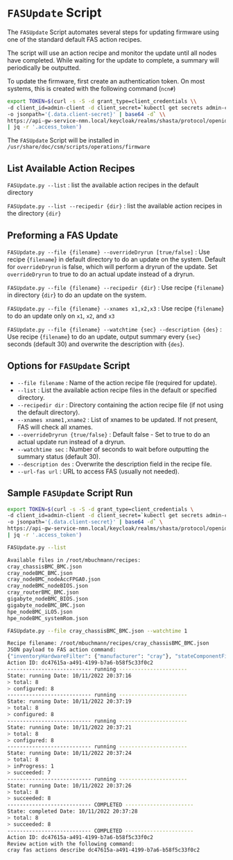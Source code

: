 # `FASUpdate` Script

The `FASUpdate` Script automates several steps for updating firmware using one of the standard default FAS action recipes.

The script will use an action recipe and monitor the update until all nodes have completed.
While waiting for the update to complete, a summary will periodically be outputted.

To update the firmware, first create an authentication token.
On most systems, this is created with the following command (`ncn#`)

```bash
export TOKEN=$(curl -s -S -d grant_type=client_credentials \\
-d client_id=admin-client -d client_secret=`kubectl get secrets admin-client-auth \\
-o jsonpath='{.data.client-secret}' | base64 -d` \\
https://api-gw-service-nmn.local/keycloak/realms/shasta/protocol/openid-connect/token \\
| jq -r '.access_token')
```

The `FASUpdate` Script will be installed in `/usr/share/doc/csm/scripts/operations/firmware`

## List Available Action Recipes

`FASUpdate.py --list` : list the available action recipes in the default directory

`FASUpdate.py --list --recipedir {dir}` : list the available action recipes in the directory `{dir}`

## Preforming a FAS Update

`FASUpdate.py --file {filename} --overrideDryrun [true/false]` : Use recipe {`filename`} in default directory to do an update on the system.
Default for `overrideDryrun` is false, which will perform a dryrun of the update.
Set `overrideDryrun` to true to do an actual update instead of a dryrun.

`FASUpdate.py --file {filename} --recipedir {dir}` : Use recipe {`filename`} in directory {`dir`} to do an update on the system.

`FASUpdate.py --file {filename} --xnames x1,x2,x3` : Use recipe {`filename`} to do an update only on `x1`, `x2`, and `x3`

`FASUpdate.py --file {filename} --watchtime {sec} --description {des}` : Use recipe {`filename`} to do an update, output summary every {`sec`} seconds (default 30) and overwrite the description with {`des`}.

## Options for `FASUpdate` Script

* `--file filename` : Name of the action recipe file (required for update).
* `--list` : List the available action recipe files in the default or specified directory.
* `--recipedir dir` : Directory containing the action recipe file (if not using the default directory).
* `--xnames xname1,xname2` : List of xnames to be updated.  If not present, FAS will check all xnames.
* `--overrideDryrun {true/false}` : Default false - Set to true to do an actual update run instead of a dryrun.
* `--watchtime sec` : Number of seconds to wait before outputting the summary status (default 30).
* `--description des` : Overwrite the description field in the recipe file.
* `--url-fas url` : URL to access FAS (usually not needed).

## Sample `FASUpdate` Script Run

  ```bash
  export TOKEN=$(curl -s -S -d grant_type=client_credentials \
  -d client_id=admin-client -d client_secret=`kubectl get secrets admin-client-auth \
  -o jsonpath='{.data.client-secret}' | base64 -d` \
  https://api-gw-service-nmn.local/keycloak/realms/shasta/protocol/openid-connect/token \
  | jq -r '.access_token')

  FASUpdate.py --list

  Available files in /root/mbuchmann/recipes:
  cray_chassisBMC_BMC.json
  cray_nodeBMC_BMC.json
  cray_nodeBMC_nodeAccFPGA0.json
  cray_nodeBMC_nodeBIOS.json
  cray_routerBMC_BMC.json
  gigabyte_nodeBMC_BIOS.json
  gigabyte_nodeBMC_BMC.json
  hpe_nodeBMC_iLO5.json
  hpe_nodeBMC_systemRom.json

  FASUpdate.py --file cray_chassisBMC_BMC.json --watchtime 1

  Recipe filename: /root/mbuchmann/recipes/cray_chassisBMC_BMC.json
  JSON payload to FAS action command:
  {"inventoryHardwareFilter": {"manufacturer": "cray"}, "stateComponentFilter": {"deviceTypes": ["chassisBMC"]}, "targetFilter": {"targets": ["BMC"]}, "command": {"version": "latest", "tag": "default", "overrideDryrun": false, "restoreNotPossibleOverride": true, "timeLimit": 1000, "description": "Upgrade of Cray Chassis Controllers -- Dryrun 10/11/2022 20:37:14"}}
  Action ID: dc47615a-a491-4199-b7a6-b58f5c33f0c2
  --------------------------- running ----------------------
  State: running Date: 10/11/2022 20:37:16
  > total: 8
  > configured: 8
  --------------------------- running ----------------------
  State: running Date: 10/11/2022 20:37:19
  > total: 8
  > configured: 8
  --------------------------- running ----------------------
  State: running Date: 10/11/2022 20:37:21
  > total: 8
  > configured: 8
  --------------------------- running ----------------------
  State: running Date: 10/11/2022 20:37:24
  > total: 8
  > inProgress: 1
  > succeeded: 7
  --------------------------- running ----------------------
  State: running Date: 10/11/2022 20:37:26
  > total: 8
  > succeeded: 8
  --------------------------- COMPLETED ----------------------
  State: completed Date: 10/11/2022 20:37:28
  > total: 8
  > succeeded: 8
  --------------------------- COMPLETED ----------------------
  Action ID: dc47615a-a491-4199-b7a6-b58f5c33f0c2
  Review action with the following command:
  cray fas actions describe dc47615a-a491-4199-b7a6-b58f5c33f0c2
  ```
